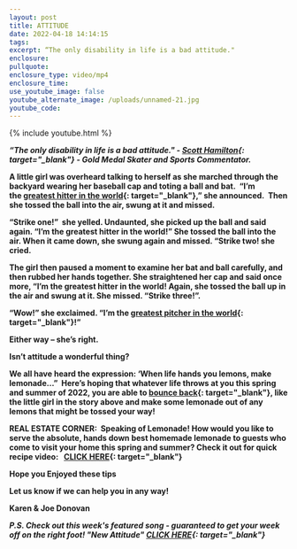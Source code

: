 ```yaml
---
layout: post
title: ATTITUDE
date: 2022-04-18 14:14:15
tags:
excerpt: “The only disability in life is a bad attitude."
enclosure:
pullquote:
enclosure_type: video/mp4
enclosure_time:
use_youtube_image: false
youtube_alternate_image: /uploads/unnamed-21.jpg
youtube_code:
---
```

{% include youtube.html %}

***“The only disability in life is a bad attitude." -&nbsp;[Scott Hamilton](https://t.e2ma.net/click/2ru2bh/q6p3gvi/yk2ozp){: target="_blank"}&nbsp;- Gold Medal Skater and Sports Commentator.***

**A little girl was overheard talking to herself as she marched through the backyard wearing her baseball cap and toting a ball and bat.&nbsp; “I’m the&nbsp;[greatest hitter in the world](https://t.e2ma.net/click/2ru2bh/q6p3gvi/ed3ozp){: target="_blank"},” she announced.&nbsp; Then she tossed the ball into the air, swung at it and missed.**

**“Strike one\!”&nbsp; she yelled. Undaunted, she picked up the ball and said again. “I’m the greatest hitter in the world\!” She tossed the ball into the air. When it came down, she swung again and missed. “Strike two\! she cried.**

**The girl then paused a moment to examine her bat and ball carefully, and then rubbed her hands together. She straightened her cap and said once more, “I’m the greatest hitter in the world\! Again, she tossed the ball up in the air and swung at it. She missed. “Strike three\!”.**

**“Wow\!” she exclaimed. “I’m the&nbsp;[greatest pitcher in the world](https://t.e2ma.net/click/2ru2bh/q6p3gvi/u53ozp){: target="_blank"}\!”**

**Either way – she’s right.**

**Isn’t attitude a wonderful thing?**

**We all have heard the expression: ‘When life hands you lemons, make lemonade…” &nbsp;Here’s hoping that whatever life throws at you this spring and summer of 2022, you are able to&nbsp;[bounce back](https://t.e2ma.net/click/2ru2bh/q6p3gvi/ay4ozp){: target="_blank"}, like the little girl in the story above and make some lemonade out of any lemons that might be tossed your way\!**

**REAL ESTATE CORNER: &nbsp;Speaking of Lemonade\! How would you like to serve the absolute, hands down best homemade lemonade to guests who come to visit your home this spring and summer? Check it out for quick recipe video:&nbsp; &nbsp;[CLICK HERE](https://t.e2ma.net/click/2ru2bh/q6p3gvi/qq5ozp){: target="_blank"}**

**Hope you Enjoyed these tips**

**Let us know if we can help you in any way\!&nbsp;**

**Karen & Joe Donovan&nbsp;**

***P.S. Check out this week's featured song - guaranteed to get your week off on the right foot\! "New Attitude"&nbsp;[CLICK HERE](https://t.e2ma.net/click/2ru2bh/q6p3gvi/6i6ozp){: target="_blank"}***
